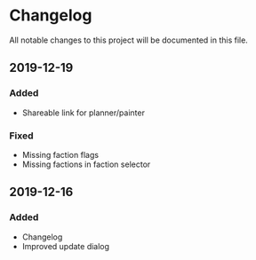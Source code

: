 # Changelog
All notable changes to this project will be documented in this file.

## 2019-12-19
### Added
- Shareable link for planner/painter
### Fixed
- Missing faction flags
- Missing factions in faction selector

## 2019-12-16
### Added
- Changelog
- Improved update dialog
